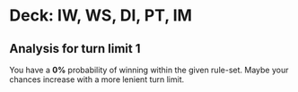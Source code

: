 # Deck: IW, WS, DI, PT, IM
## Analysis for turn limit 1
You have a **0%** probability of winning within the given rule-set. Maybe your chances increase with a more lenient turn limit.